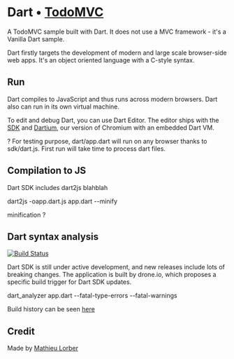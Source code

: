 # Dart • [TodoMVC](http://todomvc.com)

A TodoMVC sample built with Dart. It does not use a MVC framework - it's a Vanilla Dart sample.

Dart firstly targets the development of modern and large scale browser-side web apps. It's an object oriented language with a C-style syntax.

## Run

Dart compiles to JavaScript and thus runs across modern browsers. Dart also can run in its own virtual machine.

To edit and debug Dart, you can use Dart Editor. The editor ships with the [SDK](http://dartlang.org) and [Dartium](http://www.dartlang.org/dartium/), our version of Chromium with an embedded Dart VM.

? For testing purpose, dart/app.dart will run on any browser thanks to sdk/dart.js. First run will take time to process dart files.

## Compilation to JS

Dart SDK includes dart2js blahblah

dart2js -oapp.dart.js app.dart --minify

minification ?

## Dart syntax analysis

[![Build Status](https://drone.io/mlorber/todomvc-dart/status.png)](https://drone.io/mlorber/todomvc-dart/latest)

Dart SDK is still under active development, and new releases include lots of breaking changes. The application is built by drone.io, which proposes a specific build trigger for Dart SDK updates.

dart_analyzer app.dart --fatal-type-errors --fatal-warnings

Build history can be seen [here](https://drone.io/mlorber/todomvc-dart)

## Credit

Made by [Mathieu Lorber](http://mlorber.net)
